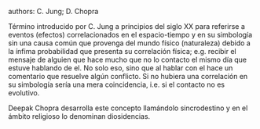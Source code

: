 authors: C. Jung; D. Chopra

Término introducido por C. Jung a principios del siglo XX para referirse a eventos (efectos) correlacionados en el espacio-tiempo y en su simbología sin una causa común que provenga del mundo físico (naturaleza) debido a la ínfima probabilidad que presenta su correlación física; e.g. recibir el mensaje de alguien que hace mucho que no lo contacto el mismo día que estuve hablando de el. No solo eso, sino que al hablar con el hace un comentario que resuelve algún conflicto. Si no hubiera una correlación en su simbología sería una mera coincidencia, i.e. si el contacto no es evolutivo.

Deepak Chopra desarrolla este concepto llamándolo sincrodestino y en el ámbito religioso lo denominan diosidencias.